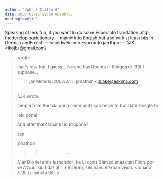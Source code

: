 ```yaml
---
author: "John E Clifford"
date: 2007-02-15T19:50:00+00:00
nestinglevel: 0
---
```

Speaking of less fun, if you want to do some Esperanto translation of tp, thedevelopingdictionary --
 mainly into English but also with at least bits in German andFrench --
 wouldwelcome Esperanto.jan Kipo---
 AJK <[ikojba@gmail.com](mailto://ikojba@gmail.com)\
> wrote:

> that's less fun, I guess...
> No one has Ubuntu in Klingon or l33t I suppose...
>> jan Mimoku
>> 2007/2/15, jonathon <[jblake@eskimo.com](mailto://jblake@eskimo.com)\
>:
> 
>> 
> AJK wrote:

> 
>> 
> 
> people from the toki pona community can begin to translate Google to
> 
> 
> toki pona?
> 
>> 
> And after that? Ubuntu in tokipona?
> 
>> 
> xan
> 
>> 
> jonathon
> 
>> 
>> 
>>>>> --

> Äˆar Dio tiel amis la mondon, ke Li donis Sian solenaskitan Filon, por ke
> Ä‰iu, kiu fidas al li, ne pereu, sed havu eternan vivon.
> -Johano 3:16, La sankta Biblio-
>